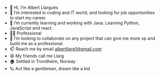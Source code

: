 - 👋 Hi, I’m Albert Llargués
- 👀 I’m interested in coding and IT world, and looking for job opportunities to start my career.
- 🌱 I’m currently learning and working with Java. Learning Python, JavaScript and react.
- 🧑‍🎓 Professional
- 💞️ I’m looking to collaborate on any project that can give me more xp and build me as a professional.
- 📫 Reach me by email albertllarg1@gmail.com
- 😄 My friends call me Llarg
- 🏠 Settled in Trondheim, Norway
- 🪐 Act like a gentleman, dream like a kid

<!---
Llarg94/Llarg94 is a ✨ special ✨ repository because its `README.md` (this file) appears on your GitHub profile.
You can click the Preview link to take a look at your changes.
--->
